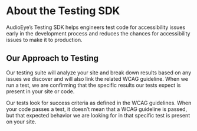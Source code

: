 # About the Testing SDK

AudioEye’s Testing SDK helps engineers test code for accessibility issues early in the development process and reduces the chances for accessibility issues to make it to production.

## Our Approach to Testing

Our testing suite will analyze your site and break down results based on any issues we discover and will also link the related WCAG guideline. When we run a test, we are confirming that the specific results our tests expect is present in your site or code.

Our tests look for success criteria as defined in the WCAG guidelines. When your code passes a test, it doesn’t mean that a WCAG guideline is passed, but that expected behavior we are looking for in that specific test is present on your site.
